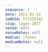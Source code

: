 ```yaml
---
sequence: 1
date: 2021-03-13
imdbId: tt3315342
slug: logan-2017
venue: null
venueNotes: null
medium: iTunes
mediumNotes: null
---
```


